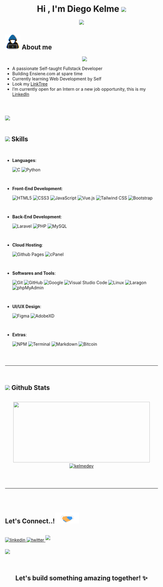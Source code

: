 
<h1 align="center"><b>Hi , I'm Diego Kelme </b><img src="https://media.giphy.com/media/hvRJCLFzcasrR4ia7z/giphy.gif" width="35"></h1>

<p align="center">
  <a href="https://github.com/DenverCoder1/readme-typing-svg"><img src="https://readme-typing-svg.herokuapp.com?font=Time+New+Roman&color=C0F7F6&size=25&center=true&vCenter=true&width=600&height=100&lines=Let+me+present+to+you..&hearts;++;Full+Time+Coder+%E2%9C%8C%EF%B8%8F,;Laravel+Artisan+%F0%9F%8F%B0,;Ensiene+Founder++%F0%9F%9A%80,;Active+Learner/Researcher+%F0%9F%91%8A,;Agorist+%F0%9F%8F%B4,;Growing+Mindset+%F0%9F%8C%B1,;Love+To+Learn+New+Stuffs..<3"></a>
</p>


## <picture><img src = "https://github.com/0xAbdulKhalid/0xAbdulKhalid/raw/main/assets/mdImages/about_me.gif" width = 50px></picture> **About me**

<picture> <img align="right" src="https://media.tenor.com/G69XvhZj1wMAAAAi/code-encoding.gif" width = 250px></picture>

<br>

- A passionate Self-taught Fullstack Developer
- Building Ensiene.com at spare time
- Currently learning Web Development by Self
- Look my [LinkTree](https://linktr.ee/kelme.dev)
- I’m currently open for an Intern or a new job opportunity, this is my [LinkedIn](https://www.linkedin.com/in/kelmedev/)

<br><br>

<img src="https://user-images.githubusercontent.com/73097560/115834477-dbab4500-a447-11eb-908a-139a6edaec5c.gif"><br><br>

## <img src="https://media2.giphy.com/media/QssGEmpkyEOhBCb7e1/giphy.gif?cid=ecf05e47a0n3gi1bfqntqmob8g9aid1oyj2wr3ds3mg700bl&rid=giphy.gif" width ="25"><b> Skills</b>
<br>

<p align="center">

- **Languages**:
    
    ![C](https://img.shields.io/badge/C%20-%232370ED.svg?style=for-the-badge&logo=c&logoColor=white)
    ![Python](https://img.shields.io/badge/Python%20-%2314354C.svg?style=for-the-badge&logo=python&logoColor=white)

<br>   
    
- **Front-End Development**:

   ![HTML5](https://img.shields.io/badge/HTML5%20-%23E34F26.svg?style=for-the-badge&logo=html5&logoColor=white)
   ![CSS3](https://img.shields.io/badge/CSS%20-%231572B6.svg?style=for-the-badge&logo=css3&logoColor=white)
   ![JavaScript](https://img.shields.io/badge/JavaScript%20-%23F7DF1E.svg?style=for-the-badge&logo=javascript&logoColor=black)
   ![Vue.js](https://img.shields.io/badge/Vue.js%20-%234FC08D.svg?style=for-the-badge&logo=vue.js&logoColor=black)
   ![Tailwind CSS](https://img.shields.io/badge/Tailwind%20CSS%20-%2306B6D4.svg?style=for-the-badge&logo=tailwindcss&logoColor=white)
   ![Bootstrap](https://img.shields.io/badge/Bootstrap%20-%237952B3.svg?style=for-the-badge&logo=bootstrap&logoColor=white)
<br>
	
- **Back-End Development**:
	
    ![Laravel](https://img.shields.io/badge/Laravel%20-%23FF2D20.svg?style=for-the-badge&logo=laravel&logoColor=white)
    ![PHP](https://img.shields.io/badge/PHP%20-%2300A7EA.svg?style=for-the-badge&logo=php&logoColor=white)
    ![MySQL](https://img.shields.io/badge/MySQL%20-%234479A1.svg?style=for-the-badge&logo=mysql&logoColor=white)
	
<br>
	
- **Cloud Hosting**:

    ![Github Pages](https://img.shields.io/badge/GitHub%20Pages-%23327FC7.svg?style=for-the-badge&logo=github&logoColor=white)
    ![cPanel](https://img.shields.io/badge/cPanel-%23FF6C2C.svg?style=for-the-badge&logo=cpanel&logoColor=white)
	
<br>

- **Softwares and Tools**:

    ![Git](https://img.shields.io/badge/Git-%23F05033.svg?style=for-the-badge&logo=git&logoColor=white)
    ![GitHub](https://img.shields.io/badge/Github-%23121011.svg?style=for-the-badge&logo=github&logoColor=white)
    ![Google](https://img.shields.io/badge/Google-%234285F4.svg?style=for-the-badge&logo=google&logoColor=white)
    ![Visual Studio Code](https://img.shields.io/badge/Visual%20Studio%20Code-0078d7.svg?style=for-the-badge&logo=visual-studio-code&logoColor=white)
    ![Linux](https://img.shields.io/badge/Linux-%23FCC624?style=for-the-badge&logo=linux&logoColor=black) 
    ![Laragon](https://img.shields.io/badge/Laragon-%230E83CD?style=for-the-badge&logo=laragon&logoColor=white) 
    ![phpMyAdmin](https://img.shields.io/badge/phpMyAdmin-%236C78AF?style=for-the-badge&logo=phpmyadmin&logoColor=white) 
	
<br>
	
- **UI/UX Design**:
	
    ![Figma](https://img.shields.io/badge/Figma-%23F24E1E?style=for-the-badge&logo=figma&logoColor=white) 
    ![AdobeXD](https://img.shields.io/badge/Adobe%20XD-%23FF61F6?style=for-the-badge&logo=adobexd&logoColor=white) 
	
<br>
	
- **Extras**:
	
    ![NPM](https://img.shields.io/badge/npm-%23CB3837.svg?style=for-the-badge&logo=npm&logoColor=white)
    ![Terminal](https://img.shields.io/badge/Terminal-%23054020?style=for-the-badge&logo=gnu-bash&logoColor=white)
    ![Markdown](https://img.shields.io/badge/Markdown-%23000000.svg?style=for-the-badge&logo=markdown&logoColor=white)
    ![Bitcoin](https://img.shields.io/badge/bitcoin-%23F7931A.svg?style=for-the-badge&logo=bitcoin&logoColor=white)	
	
</p>

<br>
<br>

-----

<br>


## <img src="https://media.giphy.com/media/iY8CRBdQXODJSCERIr/giphy.gif" width="35"><b> Github Stats </b>
<br>

<div align="center">

<a href="https://github.com/kelmedev/">
  <img src="https://github-readme-stats.vercel.app/api?username=kelmedev&include_all_commits=true&count_private=true&show_icons=true&line_height=20&title_color=7A7ADB&icon_color=2234AE&text_color=D3D3D3&bg_color=0,000000,130F40" width="450" height="200"/>
  <img src="https://github-readme-stats.vercel.app/api/top-langs?username=kelmedev&show_icons=true&locale=en&layout=compact&line_height=20&title_color=7A7ADB&icon_color=2234AE&text_color=D3D3D3&bg_color=0,000000,130F40"   width="450" height="200" alt="kelmedev"/>

</a>
</div>

<br>
<br>
<br>

-----

<br>
<br>

## <b> Let's Connect..!</b><img src="https://github.com/0xAbdulKhalid/0xAbdulKhalid/raw/main/assets/mdImages/handshake.gif" width ="80">
<br>
<div align='left'>




<a href="https://linkedin.com/in/kelmedev" target="_blank">
<img src="https://img.shields.io/badge/LinkedIn-%2300acee.svg?color=405DE6&style=for-the-badge&logo=linkedin&logoColor=white" alt=linkedin style="margin-bottom: 5px;"/>
</a>





<a href="https://twitter.com/kelmedev" target="_blank">
<img src="https://img.shields.io/badge/Twitter-%2300acee.svg?color=1DA1F2&style=for-the-badge&logo=twitter&logoColor=white" alt=twitter style="margin-bottom: 5px;"/>
</a>




<a href="mailto:kelme.dev@pm.me" target="_blank">
<img src="https://img.shields.io/badge/Gmail-%23EA4335.svg?style=for-the-badge&logo=gmail&logoColor=white" t=mail style="margin-bottom: 5px;" />
</a>

	

</div>

<br>
<img src="https://user-images.githubusercontent.com/73097560/115834477-dbab4500-a447-11eb-908a-139a6edaec5c.gif">
<br>
<br>
<br>

<div align='center'>

## <b>Let's build something amazing together! ✨</b>

</div>
<br>
<br>
<br>
<br>

